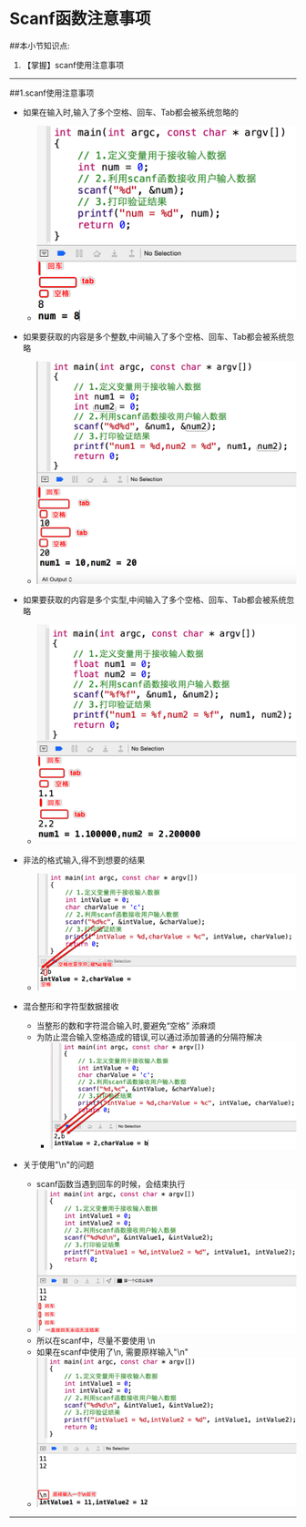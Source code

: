 # Scanf函数注意事项
##本小节知识点:
1. 【掌握】scanf使用注意事项

---

##1.scanf使用注意事项
- 如果在输入时,输入了多个空格、回车、Tab都会被系统忽略的
    + ![](./images/Snip20150513_10.png)
- 如果要获取的内容是多个整数,中间输入了多个空格、回车、Tab都会被系统忽略
    + ![](./images/Snip20150513_11.png)
- 如果要获取的内容是多个实型,中间输入了多个空格、回车、Tab都会被系统忽略
    + ![](./images/Snip20150513_12.png)
- 非法的格式输入,得不到想要的结果
    + ![](./images/Snip20150513_14.png)
- 混合整形和字符型数据接收
    + 当整形的数和字符混合输入时,要避免“空格” 添麻烦
    + 为防止混合输入空格造成的错误,可以通过添加普通的分隔符解决
        * ![](./images/Snip20150513_15.png)

- 关于使用"\n"的问题
    + scanf函数当遇到回车的时候，会结束执行
    + ![](./images/Snip20150513_19.png)
    + 所以在scanf中，尽量不要使用 \n
    + 如果在scanf中使用了\n, 需要原样输入"\n"
    + ![](./images/Snip20150513_20.png)

---


